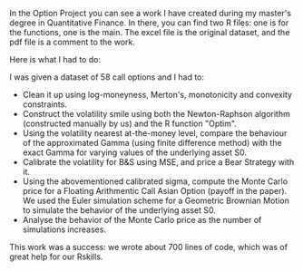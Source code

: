 In the Option Project you can see a work I have created during my master's degree in Quantitative Finance. In there, you can find two R files: one is for the functions, one is the main.
The excel file is the original dataset, and the pdf file is a comment to the work.

Here is what I had to do:

I was given a dataset of 58 call options and I had to:

- Clean it up using log-moneyness, Merton's, monotonicity and convexity constraints.
- Construct the volatility smile using both the Newton-Raphson algorithm (constructed manually by us) and the R function "Optim".
- Using the volatility nearest at-the-money level, compare the behaviour of the approximated Gamma (using finite difference method) with the exact Gamma for varying values of the underlying asset S0.
- Calibrate the volatility for B&S using MSE, and price a Bear Strategy with it.
- Using the abovementioned calibrated sigma, compute the Monte Carlo price for a Floating Arithmentic Call Asian Option (payoff in the paper). We used the Euler simulation scheme for a Geometric Brownian Motion to simulate the behavior of the underlying asset S0.
- Analyse the behavior of the Monte Carlo price as the number of simulations increases.

This work was a success: we wrote about 700 lines of code, which was of great help for our Rskills.
